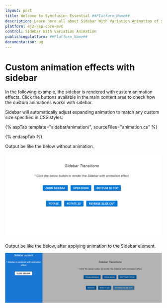 ```yaml
---
layout: post
title: Welcome to Syncfusion Essential ##Platform_Name##
description: Learn here all about Sidebar With Variation Animation of Syncfusion Essential ##Platform_Name## widgets based on HTML5 and jQuery.
platform: ej2-asp-core-mvc
control: Sidebar With Variation Animation
publishingplatform: ##Platform_Name##
documentation: ug
---
```



# Custom animation effects with sidebar

In the following example, the sidebar is rendered with custom animation effects. Click the buttons available in the main content area to check how the custom animations works with sidebar.

Sidebar will automatically adjust expanding animation to match any custom size specified in CSS styles.

{% aspTab template="sidebar/animation/", sourceFiles="animation.cs" %}

{% endaspTab %}

Output be like the below without animation.

![Sidebar Sample](../images/before_animation.png)

Output be like the below, after applying animation to the Sidebar element.

![Sidebar Sample](../images/after_animation.png)